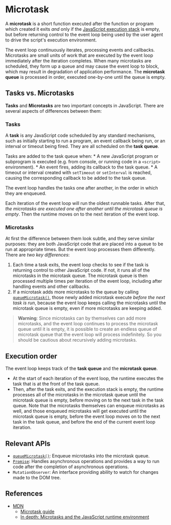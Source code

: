 # Microtask

A **microtask** is a short function executed after the function or program which created it exits _and_ only if the [JavaScript execution stack](./event%20loop.md) is empty, but before returning control to the event loop being used by the user agent to drive the script's execution environment.

The event loop continuously iterates, processing events and callbacks. Microtasks are small units of work that are executed by the event loop immediately after the iteration completes. When many microtasks are scheduled, they form up a queue and may cause the event loop to block, which may result in degradation of application performance. The **microtask queue** is processed in order, executed one-by-one until the queue is empty.

## Tasks vs. Microtasks

**Tasks** and **Microtasks** are two important concepts in JavaScript. There are several aspects of differences between them:

### Tasks

A **task** is any JavaScript code scheduled by any standard mechanisms, such as initially starting to run a program, an event callback being run, or an interval or timeout being fired. They are all scheduled on the **task queue**.

Tasks are added to the task queue when:
    * A new JavaScript program or subprogram is executed (e.g. from console, or running code in a `<script>` environment).
    * An event fires, adding its callback to the task queue.
    * A timeout or interval created with `setTimeout` or `setInterval` is reached, causing the corresponding callback to be added to the task queue.

The event loop handles the tasks one after another, in the order in which they are enqueued.

Each iteration of the event loop will run the oldest runnable tasks. After that, _the microtasks are executed one after another until the microtask queue is empty_. Then the runtime moves on to the next iteration of the event loop.

### Microtasks

At first the difference between them look subtle, and they serve similar purposes: they are both JavaScript code that are placed into a queue to be run at appropriate times. But the event loop processes them differently. There are _two key differences_:

1. Each time a task exits, the event loop checks to see if the task is returning control to other JavaScript code. If not, it runs all of the microtasks in the microtask queue. The microtask queue is then processed multiple times per iteration of the event loop, including after handling events and other callbacks.
2. If a microtask adds more microtasks to the queue by calling [`queueMicrotask()`](./queueMicrotask.md), those newly added microtask execute _before the next task is run_, because the event loop keeps calling the microtasks until the microtask queue is empty, even if more microtasks are keeping added.

> **Warning**: Since microtasks can by themselves can add more microtasks, and the event loop continues to process the microtask queue until it is empty, it is possible to create an endless queue of microtask queue that the event loop will process indefinitely. So you should be cautious about recursively adding microtasks.

## Execution order

The event loop keeps track of the **task queue** and the **microtask queue**.

* At the start of each iteration of the event loop, the runtime executes the task that is at the front of the task queue.
* Then, after the task exits, and the execution stack is empty, the runtime processes all of the microtasks in the microtask queue until the microtask queue is empty, before moving on to the next task in the task queue. Note that the microtasks themselves can enqueue microtasks as well, and those enqueued microtasks will get executed until the microtask queue is empty, before the event loop moves on to the next task in the task queue, and before the end of the current event loop iteration.

## Relevant APIs

* [`queueMicrotask()`](./queueMicrotask.md): Enqueue microtasks into the microtask queue.
* [`Promise`](../promise/README.md): Handles asynchronous operations and provides a way to run code after the completion of asynchronous operations.
* `MutationObserver`: An interface providing ability to watch for changes made to the DOM tree.

## References

* [MDN](https://developer.mozilla.org/)
    * [Microtask guide](https://developer.mozilla.org/)
    * [In depth: Microtasks and the JavaScript runtime environment](https://developer.mozilla.org/en-US/docs/Web/API/HTML_DOM_API/Microtask_guide/In_depth)